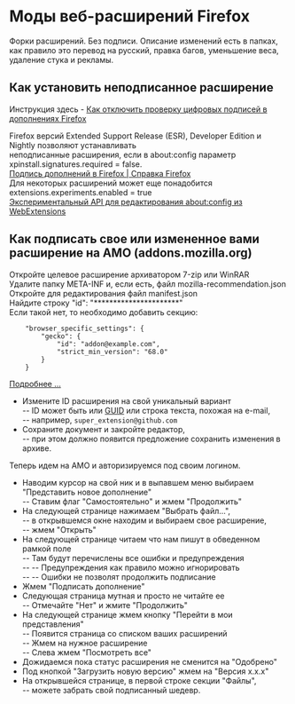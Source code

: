 # Моды веб-расширений Firefox  
Форки расширений. Без подписи. Описание изменений есть в папках, как правило это перевод на русский, правка багов, уменьшение веса, удаление стука и рекламы.  
  
## Как установить неподписанное расширение  
  
Инструкция здесь - [Как отключить проверку цифровых подписей в дополнениях Firefox](https://forum.mozilla-russia.org/viewtopic.php?id=70326)  
  
Firefox версий Extended Support Release (ESR), Developer Edition и Nightly позволяют устанавливать  
неподписанные расширения, если в about:config параметр xpinstall.signatures.required = false.  
[Подпись дополнений в Firefox | Справка Firefox](https://support.mozilla.org/ru/kb/podpisannye-dopolneniya-firefox)  
Для некоторых расширений может еще понадобится extensions.experiments.enabled = true  
[Экспериментальный API для редактирования about:config из WebExtensions](https://www.opennet.ru/opennews/art.shtml?num=54188)  
  
## Как подписать свое или измененное вами расширение на AMO (addons.mozilla.org)  
  
Откройте целевое расширение архиватором 7-zip или WinRAR  
Удалите папку META-INF и, если есть, файл mozilla-recommendation.json  
Откройте для редактирования файл manifest.json  
Найдите строку "id":  "**********************"  
Если такой нет, то необходимо добавить секцию:  
```
	"browser_specific_settings": {
		"gecko": {
			"id": "addon@example.com",
			"strict_min_version": "68.0"
		}
	}
```
[Подробнее ...](https://developer.mozilla.org/en-US/docs/Mozilla/Add-ons/WebExtensions/manifest.json/browser_specific_settings)  
- Измените ID расширения на свой уникальный вариант  
-- ID может быть или [GUID](https://ru.wikipedia.org/wiki/GUID) или строка текста, похожая на e-mail,  
-- например, `super_extension@github.com`  
- Сохраните документ и закройте редактор,  
-- при этом должно появится предложение сохранить изменения в архиве.  
  
Теперь идем на AMO и авторизируемся под своим логином.  
- Наводим курсор на свой ник и в выпавшем меню выбираем "Представить новое дополнение"  
-- Ставим флаг "Самостоятельно" и жмем "Продолжить"  
- На следующей странице нажимаем "Выбрать файл...",  
-- в открывшемся окне находим и выбираем свое расширение,  
-- жмем "Открыть"  
- На следующей странице читаем что нам пишут в обведенном рамкой поле  
-- Там будут перечислены все ошибки и предупреждения  
-- -- Предупреждения как правило можно игнорировать  
-- -- Ошибки не позволят продолжить подписание  
- Жмем "Подписать дополнение"  
- Следующая страница мутная и просто не читайте ее  
-- Отмечайте "Нет" и жмите "Продолжить"  
- На следующей странице жмем кнопку "Перейти в мои представления"  
-- Появится страница со списком ваших расширений  
-- Жмем на нужное расширение  
-- Слева жмем "Посмотреть все"  
- Дожидаемся пока статус расширения не сменится на "Одобрено"  
-  Под кнопкой "Загрузить новую версию" жмем на "Версия х.х.х"  
-  На открывшейся странице, в первой строке секции "Файлы",  
-- можете забрать свой подписанный шедевр.  
